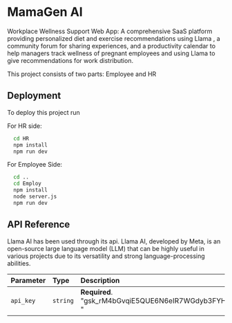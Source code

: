
# MamaGen AI

Workplace Wellness Support Web App: A comprehensive SaaS platform providing personalized diet and exercise recommendations using Llama , a community forum for sharing experiences, and a productivity calendar to help managers track wellness of pregnant employees and using Llama to give recommendations for work distribution.



This project consists of two parts: Employee and HR
## Deployment

To deploy this project run

For HR side:
```bash
  cd HR
  npm install
  npm run dev
```
For Employee Side:
```bash
  cd ..
  cd Employ
  npm install
  node server.js
  npm run dev
```


## API Reference

Llama AI has been used through its api. Llama AI, developed by Meta, is an open-source large language model (LLM) that can be highly useful in various projects due to its versatility and strong language-processing abilities.



| Parameter | Type     | Description                |
| :-------- | :------- | :------------------------- |
| `api_key` | `string` | **Required**. "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 " |



